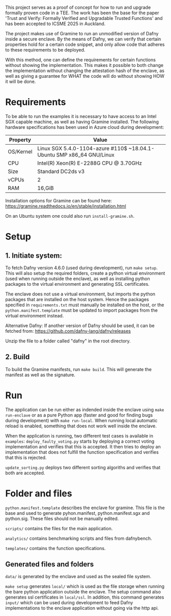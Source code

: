 This project serves as a proof of concept for how to run and upgrade formally proven code in a TEE. The work has been the base for the paper 'Trust and Verify: Formally Verified and Upgradable Trusted Functions' and has been accepted to ICSME 2025 in Auckland.

The project makes use of Gramine to run an unmodified version of Dafny inside a secure enclave. By the means of Dafny, we can verify that certain properties hold for a certain code snippet, and only allow code that adheres to these requirements to be deployed.

With this method, one can define the requirements for certain functions without showing the implementation. This makes it possible to both change the implementation without changing the attestation hash of the enclave, as well as giving a guarantee for WHAT the code will do without showing HOW it will be done.

# Requirements
To be able to run the examples it is necessary to have access to an Intel SGX capable machine, as well as having Gramine installed. The following hardware specifications has been used in Azure cloud during development:

|Property  |Value|
|----------|-----|
|OS/Kernel | Linux SGX 5.4.0-1104-azure \#110$ ~18.04.1-Ubuntu SMP x86\_64 GNU/Linux |
|CPU | Intel(R) Xeon(R) E-2288G CPU @ 3.70GHz |
|Size | Standard DC2ds v3 |
|vCPUs | 2 |
|RAM | 16\,GiB|

Installation options for Gramine can be found here: https://gramine.readthedocs.io/en/stable/installation.html

On an Ubuntu system one could also run ``install-gramine.sh``.

# Setup
## 1. Initiate system:
To fetch Dafny version 4.6.0 (used during development), run ``make setup``. This will also setup the required folders, create a python virtual environment (used when running outside the enclave), as well as installing python packages to the virtual environment and generating SSL certificates.

The enclave does not use a virtual environment, but imports the python packages that are installed on the host system. Hence the packages specified in ``requirements.txt`` must manually be installed on the host, or the ``python.manifest.template`` must be updated to import packages from the virtual environment instead.

Alternative Dafny:
If another version of Dafny should be used, it can be fetched from: https://github.com/dafny-lang/dafny/releases

Unzip the file to a folder called "dafny" in the root directory.

## 2. Build
To build the Gramine manifests, run ``make build``. This will generate the manifest as well as the signature.

# Run
The application can be run either as indended inside the enclave using ``make run-enclave`` or as a pure Python app (faster and good for finding bugs during development) with ``make run-local``. When running local automatic reload is enabled, something that does not work well inside the enclave.

When the application is running, two different test cases is available in ``examples``:
``deploy_faulty_voting.py`` starts by deploying a correct voting implementation and verifies that this is accepted. It then tries to deploy an implementation that does not fulfill the function specification and verifies that this is rejected.

``update_sorting.py`` deploys two different sorting algoriths and verifies that both are accepted.

# Folder and files
``python.manifest.template`` describes the enclave for gramine.
This file is the base and used to generate pyhon.manifest, python.manifest.sgx and python.sig. These files should not be manually edited.

``scripts/`` contains the files for the main application.

``analytics/`` contains benchmarking scripts and files from dafnybench.

``templates/`` contains the function specifications.

## Generated files and folders
``data/`` is generated by the enclave and used as the sealed file system.

``make setup`` generates ``local/`` which is used as the file storage when running the bare python application outside the enclave. The setup command also generates ssl certificates in ``local/ssl``.
In addition, this command generates ``input/`` which can be used during development to feed Dafny implementations to the enclave application without going via the http api.
